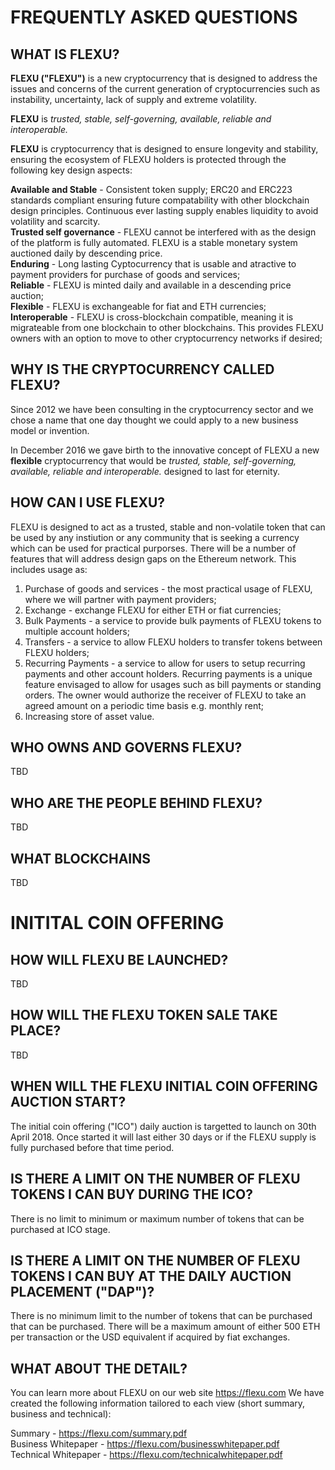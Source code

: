 # FREQUENTLY ASKED QUESTIONS #

## WHAT IS FLEXU? ##

**FLEXU ("FLEXU")** is a new cryptocurrency that is designed to address the issues and concerns of the current generation of cryptocurrencies such as instability, uncertainty, lack of supply and extreme volatility.

**FLEXU** is _trusted, stable, self-governing, available, reliable and interoperable._  

**FLEXU** is cryptocurrency that is designed to ensure longevity and stability, ensuring the ecosystem of FLEXU holders is protected through the following key design aspects:

**Available and Stable** - Consistent token supply; ERC20 and ERC223 standards compliant ensuring future compatability with other blockchain design principles. Continuous ever lasting supply enables liquidity to avoid volatility and scarcity.  
**Trusted self governance** - FLEXU cannot be interfered with as the design of the platform is fully automated. FLEXU is a stable monetary system auctioned daily by descending price.  
**Enduring** - Long lasting Cyptocurrency that is usable and atractive to payment providers for purchase of goods and services;  
**Reliable** - FLEXU is minted daily and available in a descending price auction;  
**Flexible** - FLEXU is exchangeable for fiat and ETH currencies;  
**Interoperable** - FLEXU is cross-blockchain compatible, meaning it is migrateable from one blockchain to other blockchains. This provides FLEXU owners with an option to move to other cryptocurrency networks if desired;  

## WHY IS THE CRYPTOCURRENCY CALLED FLEXU? ##

Since 2012 we have been consulting in the cryptocurrency sector and we chose a name that one day thought we could apply to a new business model or invention.   

In December 2016 we gave birth to the innovative concept of FLEXU a new **flexible** cryptocurrency that would be _trusted, stable, self-governing, available, reliable and interoperable._ designed to last for eternity.

## HOW CAN I USE FLEXU? ##

FLEXU is designed to act as a trusted, stable and non-volatile token that can be used by any instiution or any community that is seeking a currency which can be used for practical purporses. There will be a number of features that will address design gaps on the Ethereum network. This includes usage as:

1. Purchase of goods and services - the most practical usage of FLEXU, where we will partner with payment providers;    
2. Exchange - exchange FLEXU for either ETH or fiat currencies;  
3. Bulk Payments - a service to provide bulk payments of FLEXU tokens to multiple account holders;  
4. Transfers - a service to allow FLEXU holders to transfer tokens between FLEXU holders;  
5. Recurring Payments - a service to allow for users to setup recurring payments and other account holders. Recurring payments is a unique feature envisaged to allow for usages such as bill payments or standing orders. The owner would authorize the receiver of FLEXU to take an agreed amount on a periodic time basis e.g. monthly rent;  
6. Increasing store of asset value.

## WHO OWNS AND GOVERNS FLEXU? ##

TBD

## WHO ARE THE PEOPLE BEHIND FLEXU? ##

TBD

## WHAT BLOCKCHAINS  ##

TBD

# INITITAL COIN OFFERING ##

## HOW WILL FLEXU BE LAUNCHED? ##

TBD

## HOW WILL THE FLEXU TOKEN SALE TAKE PLACE? ##

TBD

## WHEN WILL THE FLEXU INITIAL COIN OFFERING AUCTION START? ##

The initial coin offering ("ICO") daily auction is targetted to launch on 30th April 2018. Once started it will last either 30 days or if the FLEXU supply is fully purchased before that time period. 

## IS THERE A LIMIT ON THE NUMBER OF FLEXU TOKENS I CAN BUY DURING THE ICO? ##

There is no limit to minimum or maximum number of tokens that can be purchased at ICO stage.

## IS THERE A LIMIT ON THE NUMBER OF FLEXU TOKENS I CAN BUY AT THE DAILY AUCTION PLACEMENT ("DAP")? ##

There is no minimum limit to the number of tokens that can be purchased that can be purchased. There will be a maximum amount of either 500 ETH per transaction or the USD equivalent if acquired by fiat exchanges.  

## WHAT ABOUT THE DETAIL? ##

You can learn more about FLEXU on our web site https://flexu.com
We have created the following information tailored to each view (short summary, business and technical):

Summary - https://flexu.com/summary.pdf  
Business Whitepaper - https://flexu.com/businesswhitepaper.pdf  
Technical Whitepaper - https://flexu.com/technicalwhitepaper.pdf 

